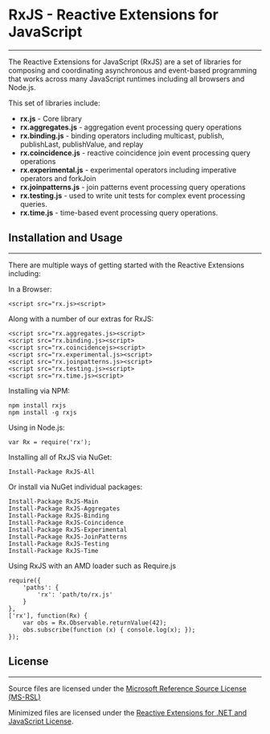 # RxJS - Reactive Extensions for JavaScript #

----------

The Reactive Extensions for JavaScript (RxJS) are a set of libraries for composing and coordinating asynchronous and event-based programming that works across many JavaScript runtimes including all browsers and Node.js.

This set of libraries include:

- **rx.js** - Core library
- **rx.aggregates.js** - aggregation event processing query operations
- **rx.binding.js** - binding operators including multicast, publish, publishLast, publishValue, and replay
- **rx.coincidence.js** - reactive coincidence join event processing query operations
- **rx.experimental.js** - experimental operators including imperative operators and forkJoin
- **rx.joinpatterns.js** - join patterns event processing query operations
- **rx.testing.js** - used to write unit tests for complex event processing queries.
- **rx.time.js** - time-based event processing query operations.


## Installation and Usage ##

----------
There are multiple ways of getting started with the Reactive Extensions including:

In a Browser:

    <script src="rx.js><script>

Along with a number of our extras for RxJS:
    
    <script src="rx.aggregates.js><script>
    <script src="rx.binding.js><script>
    <script src="rx.coincidencejs><script>
    <script src="rx.experimental.js><script>
    <script src="rx.joinpatterns.js><script>
    <script src="rx.testing.js><script>
    <script src="rx.time.js><script>

Installing via NPM:

    npm install rxjs
    npm install -g rxjs

Using in Node.js:

    var Rx = require('rx');

Installing all of RxJS via NuGet:

    Install-Package RxJS-All

Or install via NuGet individual packages:

    Install-Package RxJS-Main
    Install-Package RxJS-Aggregates
    Install-Package RxJS-Binding
    Install-Package RxJS-Coincidence
    Install-Package RxJS-Experimental
    Install-Package RxJS-JoinPatterns
    Install-Package RxJS-Testing
    Install-Package RxJS-Time

Using RxJS with an AMD loader such as Require.js

    require({
        'paths': {
            'rx': 'path/to/rx.js'
        }
    },
    ['rx'], function(Rx) {
        var obs = Rx.Observable.returnValue(42);
        obs.subscribe(function (x) { console.log(x); });
    });

## License ##

----------

Source files are licensed under the [Microsoft Reference Source License (MS-RSL)](http://referencesource.microsoft.com/referencesourcelicense.aspx)

Minimized files are licensed under the [Reactive Extensions for .NET and JavaScript License](https://github.com/Reactive-Extensions/RxJS/blob/master/license.txt).